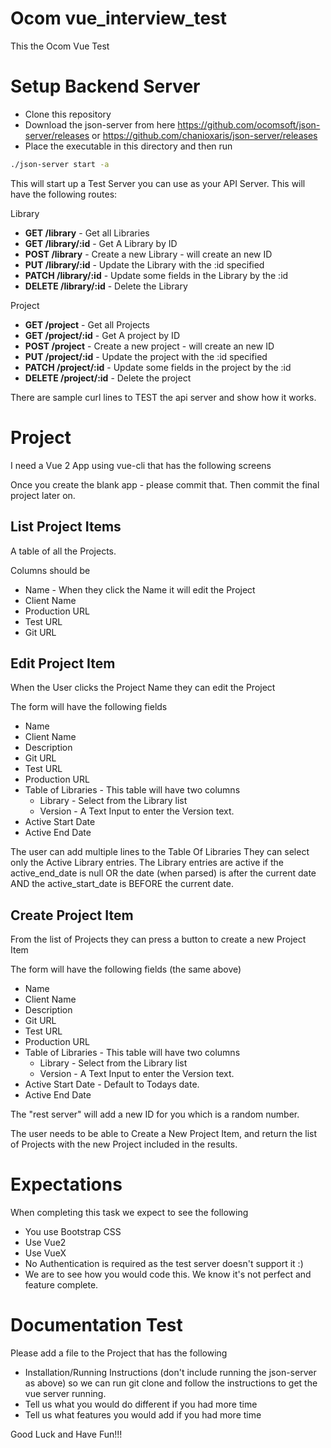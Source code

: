 # Ocom vue_interview_test

This the Ocom Vue Test 

# Setup Backend Server

- Clone this repository
- Download the json-server from here <https://github.com/ocomsoft/json-server/releases> or <https://github.com/chanioxaris/json-server/releases>
- Place the executable in this directory and then run

```bash
./json-server start -a
```

This will start up a Test Server you can use as your API Server.
This will have the following routes:

Library
- **GET /library** - Get all Libraries
- **GET /library/:id** - Get A Library by ID
- **POST /library** - Create a new Library - will create an new ID
- **PUT /library/:id** - Update the Library with the :id specified
- **PATCH /library/:id** - Update some fields in the Library by the :id
- **DELETE /library/:id** - Delete the Library

Project
- **GET /project** - Get all Projects
- **GET /project/:id** - Get A project by ID
- **POST /project** - Create a new project - will create an new ID
- **PUT /project/:id** - Update the project with the :id specified
- **PATCH /project/:id** - Update some fields in the project by the :id
- **DELETE /project/:id** - Delete the project

There are sample curl lines to TEST the api server and show how it works.

# Project

I need a Vue 2 App using vue-cli that has the following screens

Once you create the blank app - please commit that. Then commit the final project later on. 

## List Project Items

A table of all the Projects.

Columns should be

- Name - When they click the Name it will edit the Project
- Client Name
- Production URL
- Test URL
- Git URL

## Edit Project Item

When the User clicks the Project Name they can edit the Project

The form will have the following fields

- Name
- Client Name
- Description
- Git URL
- Test URL
- Production URL
- Table of Libraries - This table will have two columns
  - Library - Select from the Library list
  - Version - A Text Input to enter the Version text.
- Active Start Date
- Active End Date

The user can add multiple lines to the Table Of Libraries
They can select only the Active Library entries. The Library entries are active if the active_end_date is null OR the date (when parsed) is after the current date AND the active_start_date is BEFORE the current date.

## Create Project Item

From the list of Projects they can press a button to create a new Project Item

The form will have the following fields (the same above)

- Name
- Client Name
- Description
- Git URL
- Test URL
- Production URL
- Table of Libraries - This table will have two columns
  - Library - Select from the Library list
  - Version - A Text Input to enter the Version text.
- Active Start Date - Default to Todays date.
- Active End Date

The "rest server" will add a new ID for you which is a random number.

The user needs to be able to Create a New Project Item, and return the list of Projects with the new Project included in the results.

# Expectations
When completing this task we expect to see the following
- You use Bootstrap CSS
 - Use Vue2
 - Use VueX
 - No Authentication is required as the test server doesn't support it :)
  - We are to see how you would code this. We know it's not perfect and feature complete.

# Documentation Test
Please add a  file to the Project that has the following

- Installation/Running Instructions (don't include running the json-server as above) so we can run git clone and follow the instructions to get the vue server running.
- Tell us what you would do different if you had more time
- Tell us what features you would add if you had more time




Good Luck and Have Fun!!!
